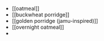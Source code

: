 - [[oatmeal]]
- [[buckwheat porridge]]
- [[golden porridge (jamu-inspired)]]
- [[overnight oatmeal]]
-